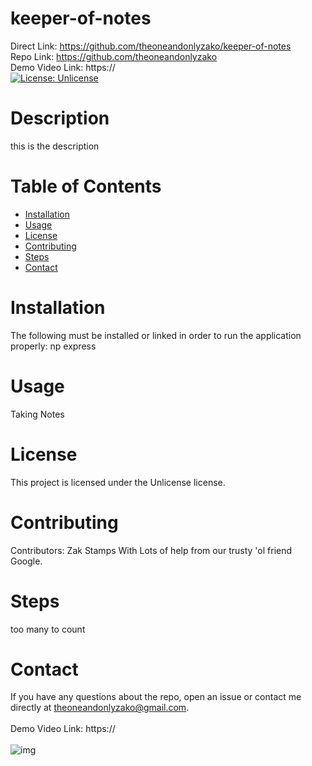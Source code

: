# keeper-of-notes
  Direct Link: https://github.com/theoneandonlyzako/keeper-of-notes
  <br/>
  Repo Link: https://github.com/theoneandonlyzako
  <br/>
  Demo Video Link: https://
  <br/>
  [![License: Unlicense](https://img.shields.io/badge/license-Unlicense-blue.svg)](http://unlicense.org/)

  # Description
  this is the description
  
  # Table of Contents 
  * [Installation](#installation)
  * [Usage](#usage)
  * [License](#license)
  * [Contributing](#contributing)
  * [Steps](#steps)
  * [Contact](#contact)
  
  # Installation
  The following must be installed or linked in order to run the application properly: np express
  
  # Usage
  ​Taking Notes 
 
  # License
  This project is licensed under the Unlicense license.
  
  # Contributing
  ​Contributors: Zak Stamps With Lots of help from our trusty 'ol friend Google.
  
  # Steps
  too many to count
  
  # Contact
  If you have any questions about the repo, open an issue or contact me directly at theoneandonlyzako@gmail.com.
    <br/><br/>
  Demo Video Link: https://
  <br/></br>
  ![img](./site.gif)
